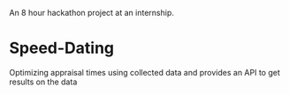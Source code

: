  An 8 hour hackathon project at an internship. 

# Speed-Dating
Optimizing appraisal times using collected data and provides an API to get results on the data
